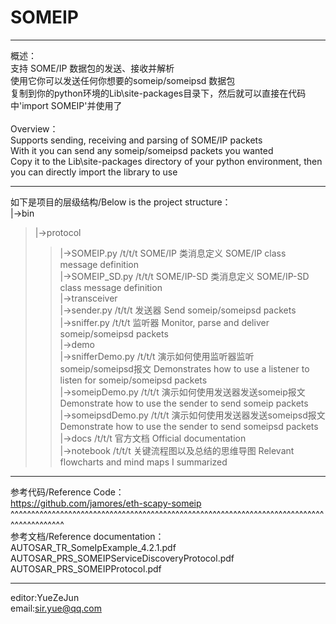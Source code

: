 SOMEIP
======
*****************************************************************************************
概述：<br>
		支持 SOME/IP 数据包的发送、接收并解析<br>
		使用它你可以发送任何你想要的someip/someipsd 数据包<br>
		复制到你的python环境的Lib\site-packages目录下，然后就可以直接在代码中'import SOMEIP'并使用了<br>
<br>
Overview：<br>
		Supports sending, receiving and parsing of SOME/IP packets<br>
		With it you can send any someip/someipsd packets you wanted<br>
		Copy it to the Lib\site-packages directory of your python environment, then you can directly import the library to use<br>
*****************************************************************************************
如下是项目的层级结构/Below is the project structure：<br>
|->bin<br>
>|->protocol<br>
>>|->SOMEIP.py /t/t/t           SOME/IP 类消息定义                       SOME/IP class message definition<br>
>>|->SOMEIP_SD.py /t/t/t        SOME/IP-SD 类消息定义                    SOME/IP-SD class message definition<br>
>|->transceiver<br>
>>|->sender.py  /t/t/t           发送器                                  Send someip/someipsd packets<br>
>>|->sniffer.py  /t/t/t          监听器                                  Monitor, parse and deliver someip/someipsd packets<br>
|->demo<br>
>|->snifferDemo.py /t/t/t           演示如何使用监听器监听someip/someipsd报文   Demonstrates how to use a listener to listen for someip/someipsd packets<br>
>|->someipDemo.py  /t/t/t           演示如何使用发送器发送someip报文            Demonstrate how to use the sender to send someip packets<br>
>|->someipsdDemo.py /t/t/t          演示如何使用发送器发送someipsd报文          Demonstrate how to use the sender to send someipsd packets<br>
|->docs   /t/t/t                       官方文档                                 Official documentation<br>
|->notebook   /t/t/t                   关键流程图以及总结的思维导图                 Relevant flowcharts and mind maps I summarized<br>
*****************************************************************************************
参考代码/Reference Code：<br>
		https://github.com/jamores/eth-scapy-someip<br>
^^^^^^^^^^^^^^^^^^^^^^^^^^^^^^^^^^^^^^^^^^^^^^^^^^^^^^^^^^^^^^^^^^^^^^^^^^^^^^^^^^^^^^^^^<br>
参考文档/Reference documentation：<br>
		AUTOSAR_TR_SomeIpExample_4.2.1.pdf<br>
		AUTOSAR_PRS_SOMEIPServiceDiscoveryProtocol.pdf<br>
		AUTOSAR_PRS_SOMEIPProtocol.pdf<br>
*****************************************************************************************
editor:YueZeJun<br>
email:sir.yue@qq.com<br>
